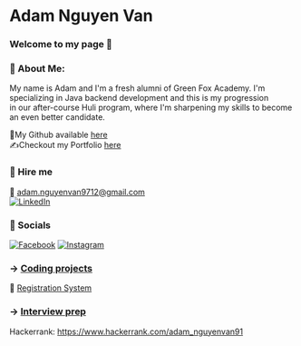 # Adam Nguyen Van

### Welcome to my page 👋 <br>
### 💫 About Me: <br>
My name is Adam and I'm a fresh alumni of Green Fox Academy. 
I'm specializing in Java backend development and this is my progression <br>
in our after-course Huli program, where I'm sharpening my skills to become an even better candidate.

💾My Github available [here](https://github.com/NoxEtSol) <br>
✍️Checkout my Portfolio [here](https://noxetsol.github.io/)

### 🤝 Hire me
📧 adam.nguyenvan9712@gmail.com <br>
[![LinkedIn](https://img.shields.io/badge/LinkedIn-%230077B5.svg?logo=linkedin&logoColor=white)](https://linkedin.com/in/adam-nguyen-van-a047a923b/)


### 💬 Socials
[![Facebook](https://img.shields.io/badge/Facebook-%231877F2.svg?logo=Facebook&logoColor=white)](https://facebook.com/profile.php?id=100008329719778) [![Instagram](https://img.shields.io/badge/Instagram-%23E4405F.svg?logo=Instagram&logoColor=white)](https://instagram.com/adam_van_mark_nguyen/) 

### &rarr; [Coding projects](https://github.com/green-fox-academy/definitions/tree/master/project-phase/huli/coding-projects)
🔐 [Registration System](https://github.com/NoxEtSol/RegistrationSystem)

### &rarr; [Interview prep](https://github.com/green-fox-academy/teaching-materials/tree/master/interview)
Hackerrank: https://www.hackerrank.com/adam_nguyenvan91
